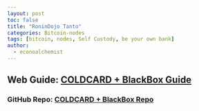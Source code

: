 ```yaml
---
layout: post
toc: false
title: "RoninDojo Tanto"
categories: Bitcoin-nodes
tags: [bitcoin, nodes, Self Custody, be your own bank]
author:
  - econoalchemist
---
```

## Web Guide: [COLDCARD + BlackBox Guide](https://econoalchemist.github.io/RoninDojo-Tanto/)
### GitHub Repo: [COLDCARD + BlackBox Repo](https://github.com/econoalchemist/RoninDojo-Tanto)
